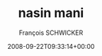 ---
title: 'nasin mani'
posts: 1
hash: 'MY4bV2A8'
author: 'François SCHWICKER'
date: 2008-09-22T09:33:14+00:00
sources:
  - https://tokipona.yahoogroups.narkive.com/MY4bV2A8
---